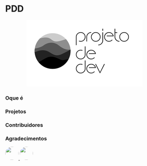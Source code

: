 # PDD

<p align="center">
  <img src="imgs/logo.png" />
</p>



### Oque é


### Projetos


### Contribuidores


### Agradecimentos

<p>
<a href="https://github.com/jamesperes">
    <img width="42" height="42" style="border-radius:50%;" src="https://avatars0.githubusercontent.com/u/16446613?s=400&u=816015caaf67a03facc2417416b624c25f25ee71&v=4"/>
</a>

<a href="https://github.com/gustavobpereira">
    <img width="42" height="42" style="border-radius:50%;" src="https://avatars3.githubusercontent.com/u/40372649?s=400&u=add4da2c49ff31af01998d8aff9ab71b1f40595e&v=4"/>
</a>
</p>